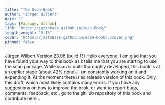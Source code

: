 ```yaml
---
title: "The Scan-Book"
author: "Jürgen Wilbert"
date: ""
tags: [Package, Github]
link: "https://jazznbass.github.io/scan-Book/"
length_weight: "5.1%"
cover: "https://jazznbass.github.io/scan-Book/./cover.png"
pinned: false
---
```


Jürgen Wilbert Version 23.06 (build 13) Hello everyone! I am glad that you have found your way to this book as it tells me that you are starting to use the scan package. While scan is quite thoroughly developed, this book is at an earlier stage (about 42% done). I am constantly working on it and expanding it. At the moment there is no release version of this book. Only this draft, which most likely contains many errors.
If you have any suggestions on how to improve the book, or want to report bugs, comments, feedback, etc., go to the gitHub repository of this book and contribute here ...
